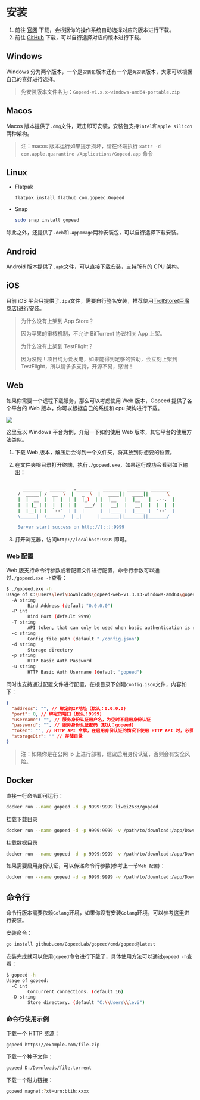 # 安装

1. 前往 [官网](https://gopeed.com) 下载，会根据你的操作系统自动选择对应的版本进行下载。
2. 前往 [GitHub](https://github.com/GopeedLab/gopeed/releases) 下载，可以自行选择对应的版本进行下载。

## Windows

Windows 分为两个版本，一个是`安装包`版本还有一个是`免安装`版本，大家可以根据自己的喜好进行选择。

> 免安装版本文件名为：`Gopeed-v1.x.x-windows-amd64-portable.zip`

## Macos

Macos 版本提供了`.dmg`文件，双击即可安装，安装包支持`intel`和`apple silicon`两种架构。

> 注：macos 版本运行如果提示损坏，请在终端执行 `xattr -d com.apple.quarantine /Applications/Gopeed.app` 命令

## Linux

- Flatpak

  ```sh
  flatpak install flathub com.gopeed.Gopeed
  ```

- Snap

  ```sh
  sudo snap install gopeed
  ```

除此之外，还提供了`.deb`和`.AppImage`两种安装包，可以自行选择下载安装。

## Android

Android 版本提供了`.apk`文件，可以直接下载安装，支持所有的 CPU 架构。

## iOS

目前 iOS 平台只提供了`.ipa`文件，需要自行签名安装，推荐使用[TrollStore(巨魔商店)](https://github.com/opa334/TrollStore)进行安装。

> 为什么没有上架到 App Store？
>
> 因为苹果的审核机制，不允许 BitTorrent 协议相关 App 上架。
>
> 为什么没有上架到 TestFlight？
>
> 因为没钱！项目纯为爱发电，如果能得到足够的赞助，会立刻上架到 TestFlight，所以请多多支持，开源不易，感谢！

## Web

如果你需要一个远程下载服务，那么可以考虑使用 Web 版本，Gopeed 提供了各个平台的 Web 版本，你可以根据自己的系统和 cpu 架构进行下载。

![](/images/guide/install/web.png)

这里我以 Windows 平台为例，介绍一下如何使用 Web 版本，其它平台的使用方法类似。

1. 下载 Web 版本，解压后会得到一个文件夹，将其放到你想要的位置。
2. 在文件夹根目录打开终端，执行`./gopeed.exe`，如果运行成功会看到如下输出：

   ```bash

      _______   ______   .______    _______  _______  _______
    /  _____| /  __  \  |   _  \  |   ____||   ____||       \
    |  |  __  |  |  |  | |  |_)  | |  |__   |  |__   |  .--.  |
    |  | |_ | |  |  |  | |   ___/  |   __|  |   __|  |  |  |  |
    |  |__| | |  `--'  | |  |      |  |____ |  |____ |  '--'  |
    \______|  \______/  | _|      |_______||_______||_______/

    Server start success on http://[::]:9999
   ```

3. 打开浏览器，访问`http://localhost:9999` 即可。

### Web 配置

Web 版支持命令行参数或者配置文件进行配置，命令行参数可以通过`./gopeed.exe -h`查看：

```sh
$ ./gopeed.exe -h
Usage of C:\Users\levi\Downloads\gopeed-web-v1.3.13-windows-amd64\gopeed.exe:
  -A string
        Bind Address (default "0.0.0.0")
  -P int
        Bind Port (default 9999)
  -T string
        API token, that can only be used when basic authentication is enabled.
  -c string
        Config file path (default "./config.json")
  -d string
        Storage directory
  -p string
        HTTP Basic Auth Password
  -u string
        HTTP Basic Auth Username (default "gopeed")
```

同时也支持通过配置文件进行配置，在根目录下创建`config.json`文件，内容如下：

```json
{
  "address": "", // 绑定的IP地址（默认：0.0.0.0)
  "port": 0, // 绑定的端口（默认：9999)
  "username": "", // 服务身份认证用户名，为空时不启用身份认证
  "password": "", // 服务身份认证密码（默认：gopeed)
  "token": "", // HTTP API 令牌，在启用身份认证的情况下使用 HTTP API 时，必须配置令牌
  "storageDir": "" // 存储目录
}
```

> 注：如果你是在公网 ip 上进行部署，建议启用身份认证，否则会有安全风险。

## Docker

直接一行命令即可运行：

```sh
docker run --name gopeed -d -p 9999:9999 liwei2633/gopeed
```

挂载下载目录

```sh
docker run --name gopeed -d -p 9999:9999 -v /path/to/download:/app/Downloads liwei2633/gopeed
```

挂载数据目录

```sh
docker run --name gopeed -d -p 9999:9999 -v /path/to/download:/app/Downloads -v /path/to/storage:/app/storage liwei2633/gopeed
```

如果需要启用身份认证，可以传递命令行参数(参考上一节`Web 配置`)：

```sh
docker run --name gopeed -d -p 9999:9999 -v /path/to/download:/app/Downloads -v /path/to/storage:/app/storage liwei2633/gopeed -u admin -p 123456
```

## 命令行

命令行版本需要依赖`Golang`环境，如果你没有安装`Golang`环境，可以参考[这里](https://golang.org/doc/install)进行安装。

安装命令：

```sh
go install github.com/GopeedLab/gopeed/cmd/gopeed@latest
```

安装完成就可以使用`gopeed`命令进行下载了，具体使用方法可以通过`gopeed -h`查看：

```sh
$ gopeed -h
Usage of gopeed:
  -C int
        Concurrent connections. (default 16)
  -D string
        Store directory. (default "C:\\Users\\levi")
```

### 命令行使用示例

下载一个 HTTP 资源：

```sh
gopeed https://example.com/file.zip
```

下载一个种子文件：

```sh
gopeed D:/Downloads/file.torrent
```

下载一个磁力链接：

```sh
gopeed magnet:?xt=urn:btih:xxxx
```
